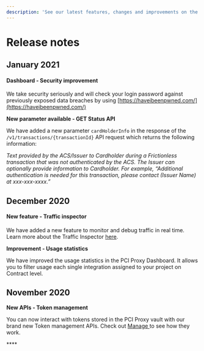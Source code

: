 ```yaml
---
description: 'See our latest features, changes and improvements on the PCI Proxy platform.'
---
```


# Release notes

## January 2021

#### Dashboard - Security improvement

We take security seriously and will check your login password against previously exposed data breaches by using [https://haveibeenpwned.com/](https://haveibeenpwned.com/) 

**New parameter available - GET Status API**

We have added a new parameter `cardHolderInfo` in the response of the `/v1/transactions/{transactionId}` API request which returns the following information: 

_Text provided by the ACS/Issuer to Cardholder during a Frictionless transaction that was not authenticated by the ACS. The Issuer can optionally provide information to Cardholder. For example, “Additional authentication is needed for this transaction, please contact \(Issuer Name\) at xxx-xxx-xxxx.”_

## December 2020

#### New feature - Traffic inspector 

We have added a new feature to monitor and debug traffic in real time. Learn more about the Traffic Inspector [here](pci-proxy-dashboard/traffic-inspector.md). 

**Improvement - Usage statistics** 

We have improved the usage statistics in the PCI Proxy Dashboard. It allows you to filter usage each single integration assigned to your project on Contract level. 

## November 2020

**New APIs - Token management**

You can now interact with tokens stored in the PCI Proxy vault with our brand new Token management APIs. Check out [Manage ](../use-stored-cards/manage.md)to see how they work. 

\*\*\*\*



